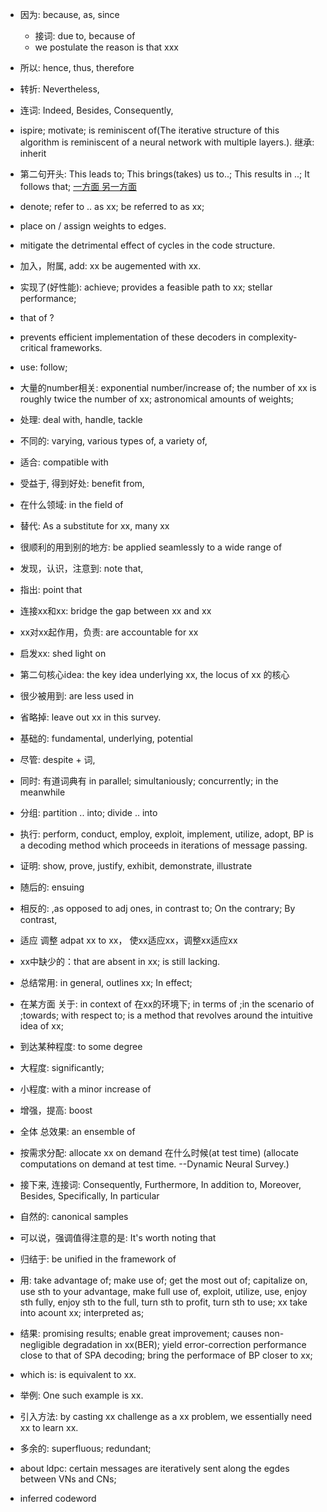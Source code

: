 - 因为: because, as, since
  - 接词: due to, because of 
  - we postulate the reason is that xxx
- 所以: hence, thus, therefore
- 转折: Nevertheless, 
- 连词: Indeed, Besides, Consequently, 
- ispire; motivate; is reminiscent of(The iterative structure of this algorithm is reminiscent of a neural network with multiple layers.). 继承: inherit
- 第二句开头: This leads to; This brings(takes) us to..; This results in ..; It follows that; [一方面 另一方面](https://www.zhihu.com/question/336192348)
- denote; refer to .. as xx; be referred to as xx; 
- place on / assign weights to edges.
- mitigate the detrimental effect of cycles in the code structure.
- 加入，附属, add: xx be augemented with xx.
- 实现了(好性能): achieve; provides a feasible path to xx; stellar performance; 
- that of ?
- prevents efficient implementation of these decoders in complexity-critical frameworks.
- use: follow;
- 大量的number相关: exponential number/increase of; the number of xx is roughly twice the number of xx; astronomical amounts of weights; 
- 处理: deal with, handle, tackle
- 不同的: varying, various types of, a variety of, 
- 适合: compatible with 
- 受益于, 得到好处: benefit from,
- 在什么领域: in the field of 
- 替代: As a substitute for xx, many xx
- 很顺利的用到别的地方: be applied seamlessly to a wide range of 
- 发现，认识，注意到: note that, 
- 指出: point that
- 连接xx和xx: bridge the gap between xx and xx
- xx对xx起作用，负责: are accountable for xx
- 启发xx: shed light on
- 第二句核心idea: the key idea underlying xx, the locus of xx 的核心
- 很少被用到: are less used in 
- 省略掉: leave out xx in this survey.
- 基础的: fundamental, underlying, potential
- 尽管: despite + 词, 
- 同时: 有道词典有 in parallel; simultaniously; concurrently; in the meanwhile
- 分组: partition .. into; divide .. into
- 执行: perform, conduct, employ, exploit, implement, utilize, adopt, BP is a decoding method which proceeds in iterations of message passing.
- 证明: show, prove, justify, exhibit, demonstrate, illustrate
- 随后的: ensuing
- 相反的: ,as opposed to adj ones, in contrast to; On the contrary; By contrast,
- 适应 调整 adpat xx to xx， 使xx适应xx，调整xx适应xx
- xx中缺少的：that are absent in xx; is still lacking.
- 总结常用: in general, outlines xx; In effect; 
- 在某方面 关于: in context of 在xx的环境下; in terms of ;in the scenario of ;towards; with respect to; is a method that revolves around the intuitive idea of xx; 
- 到达某种程度: to some degree
- 大程度: significantly; 
- 小程度: with a minor increase of 
- 增强，提高: boost
- 全体 总效果: an ensemble of 
- 按需求分配: allocate xx on demand 在什么时候(at test time) (allocate computations on demand at test time. --Dynamic Neural Survey.)
- 接下来, 连接词: Consequently,  Furthermore,  In addition to, Moreover, Besides, Specifically, In particular
- 自然的: canonical samples
- 可以说，强调值得注意的是: It's worth noting that 
- 归结于: be unified in the framework of 
- 用: take advantage of; make use of; get the most out of; capitalize on, use sth to your advantage, make full use of, exploit, utilize, use, enjoy sth fully, enjoy sth to the full, turn sth to profit, turn sth to use; xx take into acount xx; interpreted as;
- 结果: promising results; enable great improvement; causes non-negligible degradation in xx(BER); yield error-correction performance close to that of SPA decoding; bring the performace of BP closer to xx; 
- which is: is equivalent to xx.
- 举例: One such example is xx.
- 引入方法: by casting xx challenge as a xx problem, we essentially need xx to learn xx. 
- 多余的: superfluous; redundant; 


- about ldpc: certain messages are iteratively sent along the egdes between VNs and CNs;
- inferred codeword







